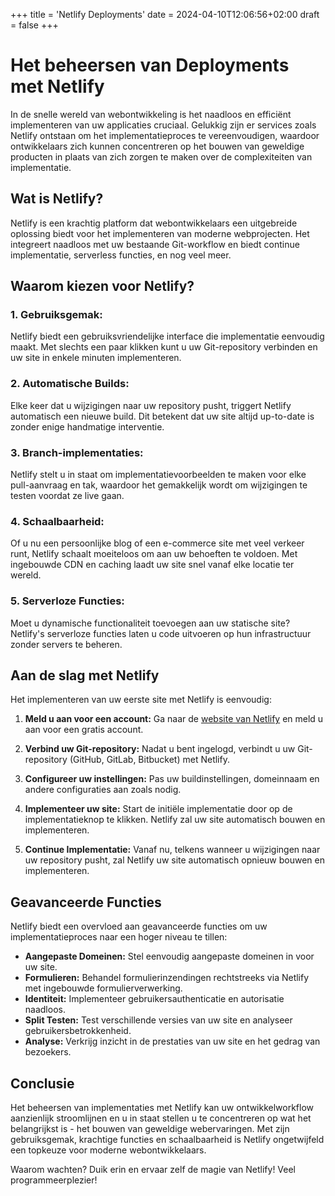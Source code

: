 +++
title = 'Netlify Deployments'
date = 2024-04-10T12:06:56+02:00
draft = false
+++

# Het beheersen van Deployments met Netlify

In de snelle wereld van webontwikkeling is het naadloos en efficiënt implementeren van uw applicaties cruciaal. Gelukkig zijn er services zoals Netlify ontstaan om het implementatieproces te vereenvoudigen, waardoor ontwikkelaars zich kunnen concentreren op het bouwen van geweldige producten in plaats van zich zorgen te maken over de complexiteiten van implementatie.

## Wat is Netlify?

Netlify is een krachtig platform dat webontwikkelaars een uitgebreide oplossing biedt voor het implementeren van moderne webprojecten. Het integreert naadloos met uw bestaande Git-workflow en biedt continue implementatie, serverless functies, en nog veel meer.

## Waarom kiezen voor Netlify?

### 1. **Gebruiksgemak:**

Netlify biedt een gebruiksvriendelijke interface die implementatie eenvoudig maakt. Met slechts een paar klikken kunt u uw Git-repository verbinden en uw site in enkele minuten implementeren.

### 2. **Automatische Builds:**

Elke keer dat u wijzigingen naar uw repository pusht, triggert Netlify automatisch een nieuwe build. Dit betekent dat uw site altijd up-to-date is zonder enige handmatige interventie.

### 3. **Branch-implementaties:**

Netlify stelt u in staat om implementatievoorbeelden te maken voor elke pull-aanvraag en tak, waardoor het gemakkelijk wordt om wijzigingen te testen voordat ze live gaan.

### 4. **Schaalbaarheid:**

Of u nu een persoonlijke blog of een e-commerce site met veel verkeer runt, Netlify schaalt moeiteloos om aan uw behoeften te voldoen. Met ingebouwde CDN en caching laadt uw site snel vanaf elke locatie ter wereld.

### 5. **Serverloze Functies:**

Moet u dynamische functionaliteit toevoegen aan uw statische site? Netlify's serverloze functies laten u code uitvoeren op hun infrastructuur zonder servers te beheren.

## Aan de slag met Netlify

Het implementeren van uw eerste site met Netlify is eenvoudig:

1. **Meld u aan voor een account:** Ga naar de [website van Netlify](https://www.netlify.com/) en meld u aan voor een gratis account.

2. **Verbind uw Git-repository:** Nadat u bent ingelogd, verbindt u uw Git-repository (GitHub, GitLab, Bitbucket) met Netlify.

3. **Configureer uw instellingen:** Pas uw buildinstellingen, domeinnaam en andere configuraties aan zoals nodig.

4. **Implementeer uw site:** Start de initiële implementatie door op de implementatieknop te klikken. Netlify zal uw site automatisch bouwen en implementeren.

5. **Continue Implementatie:** Vanaf nu, telkens wanneer u wijzigingen naar uw repository pusht, zal Netlify uw site automatisch opnieuw bouwen en implementeren.

## Geavanceerde Functies

Netlify biedt een overvloed aan geavanceerde functies om uw implementatieproces naar een hoger niveau te tillen:

* **Aangepaste Domeinen:** Stel eenvoudig aangepaste domeinen in voor uw site.
* **Formulieren:** Behandel formulierinzendingen rechtstreeks via Netlify met ingebouwde formulierverwerking.
* **Identiteit:** Implementeer gebruikersauthenticatie en autorisatie naadloos.
* **Split Testen:** Test verschillende versies van uw site en analyseer gebruikersbetrokkenheid.
* **Analyse:** Verkrijg inzicht in de prestaties van uw site en het gedrag van bezoekers.

## Conclusie

Het beheersen van implementaties met Netlify kan uw ontwikkelworkflow aanzienlijk stroomlijnen en u in staat stellen u te concentreren op wat het belangrijkst is - het bouwen van geweldige webervaringen. Met zijn gebruiksgemak, krachtige functies en schaalbaarheid is Netlify ongetwijfeld een topkeuze voor moderne webontwikkelaars.

Waarom wachten? Duik erin en ervaar zelf de magie van Netlify! Veel programmeerplezier!